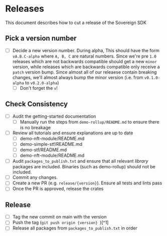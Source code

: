 # Releases

This document describes how to cut a release of the Sovereign SDK

## Pick a version number

- [ ] Decide a new version number. During alpha, This should have the form `vA.B.C-alpha` where `A, B, C` are natural numbers. Since we're pre `1.0` releases which are not backwards compatible should
      get a new `minor` version, while releases which are backwards compatible only receive a `patch` version bump. Since almost all of our releaese contain breaking changes, we'll almost always bump the minor version (i.e. from `v0.1.0-alpha` to `v0.2.0-alpha`)
  - [ ] Don't forget the `v`!

## Check Consistency

- [ ] Audit the getting-started documentation
  - [ ] Manually run the steps from `demo-rollup/README.md` to ensure there is no breakage
- [ ] Review all tutorials and ensure explanations are up to date
  - [ ] demo-nft-module/README.md
  - [ ] demo-simple-stf/README.md
  - [ ] demo-stf/README.md
  - [ ] demo-nft-module/README.md
- [ ] Audit `packages_to_publish.txt` and ensure that all relevant _library_ packages are included. Binaries (such as demo-rollup) should not be included.
- [ ] Commit any changes.
- [ ] Create a new PR (e.g. `release/{version}`). Ensure all tests and lints pass
- [ ] Once the PR is approved, release the crates

## Release

- [ ] Tag the new commit on main with the version
- [ ] Push the tag (`git push origin {version} `)[^1]
- [ ] Release all packages from `packages_to_publish.txt` in order
